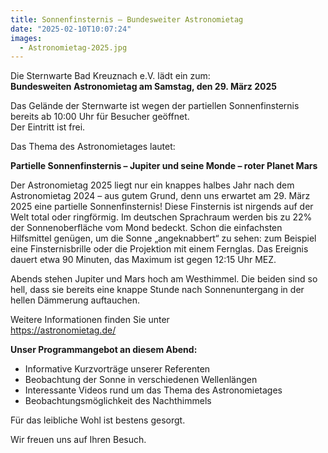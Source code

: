 ```yaml
---
title: Sonnenfinsternis — Bundesweiter Astronomietag
date: "2025-02-10T10:07:24"
images:
  - Astronomietag-2025.jpg
---
```


Die Sternwarte Bad Kreuznach e.V. lädt ein zum:  
**Bundesweiten Astronomietag am Samstag, den 29. März 2025**

Das Gelände der Sternwarte ist wegen der partiellen Sonnenfinsternis bereits ab 10:00 Uhr für Besucher geöffnet.  
Der Eintritt ist frei.

Das Thema des Astronomietages lautet:

**Partielle Sonnenfinsternis – Jupiter und seine Monde – roter Planet Mars**

Der Astronomietag 2025 liegt nur ein knappes halbes Jahr nach dem Astronomietag 2024 – aus gutem Grund, denn uns erwartet am 29. März 2025 eine partielle Sonnenfinsternis! Diese Finsternis ist nirgends auf der Welt total oder ringförmig. Im deutschen Sprachraum werden bis zu 22% der Sonnenoberfläche vom Mond bedeckt. Schon die einfachsten Hilfsmittel genügen, um die Sonne „angeknabbert“ zu sehen: zum Beispiel eine Finsternisbrille oder die Projektion mit einem Fernglas. Das Ereignis dauert etwa 90 Minuten, das Maximum ist gegen 12:15 Uhr MEZ.

Abends stehen Jupiter und Mars hoch am Westhimmel. Die beiden sind so hell, dass sie bereits eine knappe Stunde nach Sonnenuntergang in der hellen Dämmerung auftauchen.

Weitere Informationen finden Sie unter  
https://astronomietag.de/

**Unser Programmangebot an diesem Abend:**

- Informative Kurzvorträge unserer Referenten
- Beobachtung der Sonne in verschiedenen Wellenlängen
- Interessante Videos rund um das Thema des Astronomietages
- Beobachtungsmöglichkeit des Nachthimmels

Für das leibliche Wohl ist bestens gesorgt.

Wir freuen uns auf Ihren Besuch.
